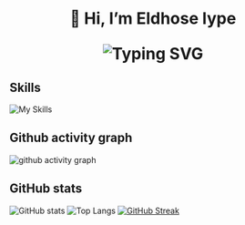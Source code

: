 

<h1 align="center">
👋 Hi, I’m Eldhose Iype
<p align="center">
<img src="https://readme-typing-svg.demolab.com?font=Playfair+Display&size=30&pause=1000&center=true&vCenter=true&width=435&lines=Information+Technology+Student;Web+Developer;Always+Learning+New+Skills+" alt="Typing SVG" />
</p>


## Skills

![My Skills](https://skillicons.dev/icons?i=html,css,js,django,bootstrap,heroku,react,mui,c,git,netlify)

## Github activity graph

![ github activity graph](https://activity-graph.herokuapp.com/graph?username=Eldhosee&theme=dracula)

## GitHub stats
![ GitHub stats](https://github-readme-stats.vercel.app/api?username=Eldhosee&show_icons=true&theme=radical)
![Top Langs](https://github-readme-stats.vercel.app/api/top-langs/?username=Eldhosee&layout=compact&theme=radical)
[![GitHub Streak](https://streak-stats.demolab.com/?user=Eldhosee)](https://git.io/streak-stats)
<!---
Eldhosee/Eldhosee is a ✨ special ✨ repository because its `README.md` (this file) appears on your GitHub profile.
You can click the Preview link to take a look at your changes.
--->

